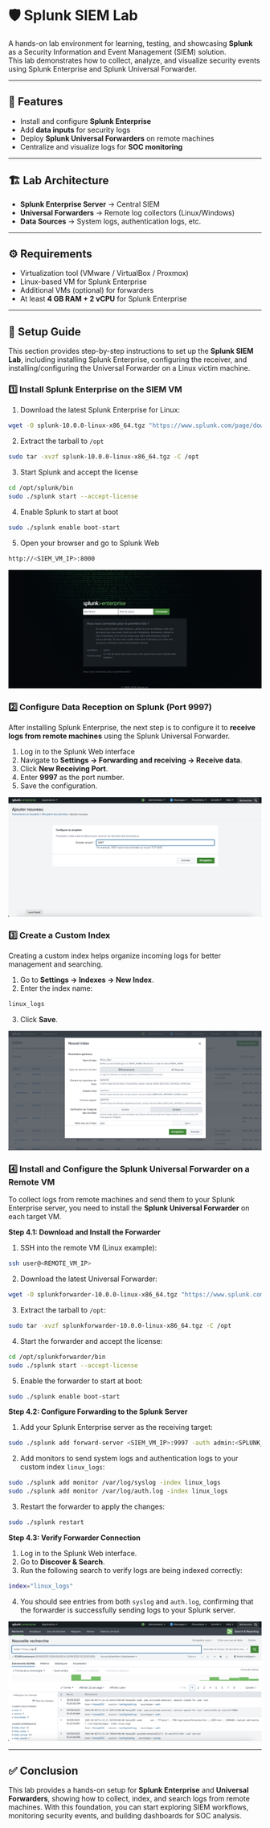 # 🛡️ Splunk SIEM Lab

A hands-on lab environment for learning, testing, and showcasing **Splunk** as a Security Information and Event Management (SIEM) solution.  
This lab demonstrates how to collect, analyze, and visualize security events using Splunk Enterprise and Splunk Universal Forwarder.

---

## 🚀 Features
- Install and configure **Splunk Enterprise**  
- Add **data inputs** for security logs  
- Deploy **Splunk Universal Forwarders** on remote machines  
- Centralize and visualize logs for **SOC monitoring**  

---

## 🏗️ Lab Architecture
- **Splunk Enterprise Server** → Central SIEM  
- **Universal Forwarders** → Remote log collectors (Linux/Windows)  
- **Data Sources** → System logs, authentication logs, etc.  

---

## ⚙️ Requirements
- Virtualization tool (VMware / VirtualBox / Proxmox)  
- Linux-based VM for Splunk Enterprise  
- Additional VMs (optional) for forwarders  
- At least **4 GB RAM + 2 vCPU** for Splunk Enterprise  

---

## 📖 Setup Guide

This section provides step-by-step instructions to set up the **Splunk SIEM Lab**, including installing Splunk Enterprise, configuring the receiver, and installing/configuring the Universal Forwarder on a Linux victim machine.

### 1️⃣ Install Splunk Enterprise on the SIEM VM

1. Download the latest Splunk Enterprise for Linux:

```bash
wget -O splunk-10.0.0-linux-x86_64.tgz "https://www.splunk.com/page/download_track?file=10.0.0/linux/splunk-10.0.0.tgz"
```

2. Extract the tarball to `/opt`
   
```bash
sudo tar -xvzf splunk-10.0.0-linux-x86_64.tgz -C /opt
```

3. Start Splunk and accept the license

```bash
cd /opt/splunk/bin
sudo ./splunk start --accept-license
```

4. Enable Splunk to start at boot

```bash
sudo ./splunk enable boot-start
```

5. Open your browser and go to Splunk Web

```bash
http://<SIEM_VM_IP>:8000
```

![Splunk Login Page](./screenshots/splunk_login.png)


### 2️⃣ Configure Data Reception on Splunk (Port 9997)
After installing Splunk Enterprise, the next step is to configure it to **receive logs from remote machines** using the Splunk Universal Forwarder.

1. Log in to the Splunk Web interface
2. Navigate to **Settings → Forwarding and receiving → Receive data**.
3. Click **New Receiving Port**.
4. Enter **9997** as the port number.
5. Save the configuration.


![Splunk Data Reception](./screenshots/splunk_data_reception.png)


### 3️⃣ Create a Custom Index
Creating a custom index helps organize incoming logs for better management and searching.

1. Go to **Settings → Indexes → New Index**.
2. Enter the index name:
```bash
linux_logs
```
3. Click **Save**.

![Splunk Custom Index](./screenshots/splunk_custom_index.png)


### 4️⃣ Install and Configure the Splunk Universal Forwarder on a Remote VM
To collect logs from remote machines and send them to your Splunk Enterprise server, you need to install the **Splunk Universal Forwarder** on each target VM.

**Step 4.1: Download and Install the Forwarder**

1. SSH into the remote VM (Linux example):
```bash
ssh user@<REMOTE_VM_IP>
```

2. Download the latest Universal Forwarder:
```bash
wget -O splunkforwarder-10.0.0-linux-x86_64.tgz "https://www.splunk.com/page/download_track?file=10.0.0/universalforwarder/linux/splunkforwarder-10.0.0.tgz"
```

3. Extract the tarball to `/opt`:
```bash
sudo tar -xvzf splunkforwarder-10.0.0-linux-x86_64.tgz -C /opt
```

4. Start the forwarder and accept the license:
```bash
cd /opt/splunkforwarder/bin
sudo ./splunk start --accept-license
```

5. Enable the forwarder to start at boot:
```bash
sudo ./splunk enable boot-start
```

**Step 4.2: Configure Forwarding to the Splunk Server**

1. Add your Splunk Enterprise server as the receiving target:
```bash
sudo ./splunk add forward-server <SIEM_VM_IP>:9997 -auth admin:<SPLUNK_PASSWORD>
```

2. Add monitors to send system logs and authentication logs to your custom index `linux_logs`:
```bash
sudo ./splunk add monitor /var/log/syslog -index linux_logs
sudo ./splunk add monitor /var/log/auth.log -index linux_logs
```

3. Restart the forwarder to apply the changes:
```bash
sudo ./splunk restart
```

**Step 4.3: Verify Forwarder Connection**
1. Log in to the Splunk Web interface.
2. Go to **Discover & Search**.
3. Run the following search to verify logs are being indexed correctly:
```bash
index="linux_logs"
```
4. You should see entries from both `syslog` and `auth.log`, confirming that the forwarder is successfully sending logs to your Splunk server.

![Splunk Discover](./screenshots/splunk_discover.png)

---

## ✅ Conclusion

This lab provides a hands-on setup for **Splunk Enterprise** and **Universal Forwarders**, showing how to collect, index, and search logs from remote machines. With this foundation, you can start exploring SIEM workflows, monitoring security events, and building dashboards for SOC analysis.